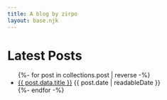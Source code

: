 ```yaml
---
title: A blog by zirpo
layout: base.njk
---
```

# Latest Posts

<ul class="post-list">
{%- for post in collections.post | reverse -%}
  <li>
    <a href="{{ post.url }}">{{ post.data.title }}</a>
    <span class="post-date">{{ post.date | readableDate }}</span>
  </li>
{%- endfor -%}
</ul>
